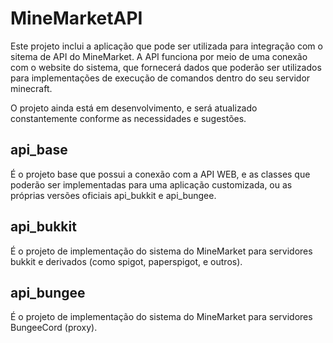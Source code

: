 # MineMarketAPI

Este projeto inclui a aplicação que pode ser utilizada para integração com o sitema de API do MineMarket.
A API funciona por meio de uma conexão com o website do sistema, que fornecerá dados que poderão ser utilizados para implementações de execução de comandos dentro do seu servidor minecraft.

O projeto ainda está em desenvolvimento, e será atualizado constantemente conforme as necessidades e sugestões.

## api_base

É o projeto base que possui a conexão com a API WEB, e as classes que poderão ser implementadas para uma aplicação customizada, ou as próprias versões oficiais api_bukkit e api_bungee.

## api_bukkit

É o projeto de implementação do sistema do MineMarket para servidores bukkit e derivados (como spigot, paperspigot, e outros).

## api_bungee

É o projeto de implementação do sistema do MineMarket para servidores BungeeCord (proxy).
